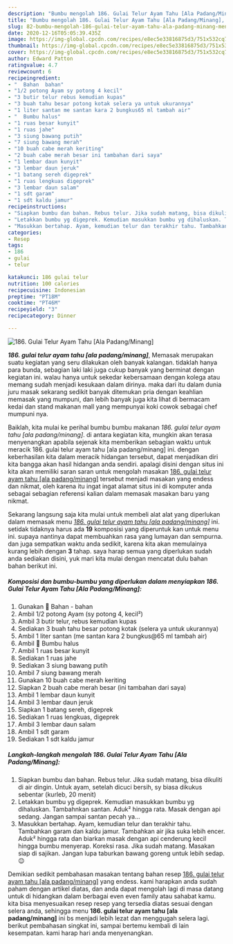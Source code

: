 ```yaml
---
description: "Bumbu mengolah 186. Gulai Telur Ayam Tahu [Ala Padang/Minang], Menggugah Selera"
title: "Bumbu mengolah 186. Gulai Telur Ayam Tahu [Ala Padang/Minang], Menggugah Selera"
slug: 82-bumbu-mengolah-186-gulai-telur-ayam-tahu-ala-padang-minang-menggugah-selera
date: 2020-12-16T05:05:39.435Z
image: https://img-global.cpcdn.com/recipes/e8ec5e33816875d3/751x532cq70/186-gulai-telur-ayam-tahu-ala-padangminang-foto-resep-utama.jpg
thumbnail: https://img-global.cpcdn.com/recipes/e8ec5e33816875d3/751x532cq70/186-gulai-telur-ayam-tahu-ala-padangminang-foto-resep-utama.jpg
cover: https://img-global.cpcdn.com/recipes/e8ec5e33816875d3/751x532cq70/186-gulai-telur-ayam-tahu-ala-padangminang-foto-resep-utama.jpg
author: Edward Patton
ratingvalue: 4.7
reviewcount: 6
recipeingredient:
- "  Bahan  bahan"
- "1/2 potong Ayam sy potong 4 kecil"
- "3 butir telur rebus kemudian kupas"
- "3 buah tahu besar potong kotak selera ya untuk ukurannya"
- "1 liter santan me santan kara 2 bungkus65 ml tambah air"
- "  Bumbu halus"
- "1 ruas besar kunyit"
- "1 ruas jahe"
- "3 siung bawang putih"
- "7 siung bawang merah"
- "10 buah cabe merah keriting"
- "2 buah cabe merah besar ini tambahan dari saya"
- "1 lembar daun kunyit"
- "3 lembar daun jeruk"
- "1 batang sereh digeprek"
- "1 ruas lengkuas digeprek"
- "3 lembar daun salam"
- "1 sdt garam"
- "1 sdt kaldu jamur"
recipeinstructions:
- "Siapkan bumbu dan bahan. Rebus telur. Jika sudah matang, bisa dikuliti di air dingin. Untuk ayam, setelah dicuci bersih, sy biasa dikukus sebentar (kurleb, 20 menit)"
- "Letakkan bumbu yg digeprek. Kemudian masukkan bumbu yg dihaluskan. Tambahnkan santan. Aduk² hingga rata. Masak dengan api sedang. Jangan sampai santan pecah ya..."
- "Masukkan bertahap. Ayam, kemudian telur dan terakhir tahu. Tambahkan garam dan kaldu jamur. Tambahkan air jika suka lebih encer. Aduk² hingga rata dan biarkan masak dengan api cenderung kecil hingga bumbu menyerap. Koreksi rasa. Jika sudah matang. Masakan siap di sajikan. Jangan lupa taburkan bawang goreng untuk lebih sedap. 😉"
categories:
- Resep
tags:
- 186
- gulai
- telur

katakunci: 186 gulai telur 
nutrition: 100 calories
recipecuisine: Indonesian
preptime: "PT18M"
cooktime: "PT46M"
recipeyield: "3"
recipecategory: Dinner

---
```



![186. Gulai Telur Ayam Tahu [Ala Padang/Minang]](https://img-global.cpcdn.com/recipes/e8ec5e33816875d3/751x532cq70/186-gulai-telur-ayam-tahu-ala-padangminang-foto-resep-utama.jpg)

<b><i>186. gulai telur ayam tahu [ala padang/minang]</i></b>, Memasak merupakan suatu kegiatan yang seru dilakukan oleh banyak kalangan. tidaklah hanya para bunda, sebagian laki laki juga cukup banyak yang berminat dengan kegiatan ini. walau hanya untuk sekedar kebersamaan dengan kolega atau memang sudah menjadi kesukaan dalam dirinya. maka dari itu dalam dunia juru masak sekarang sedikit banyak ditemukan pria dengan keahlian memasak yang mumpuni, dan lebih banyak juga kita lihat di bermacam kedai dan stand makanan mall yang mempunyai koki cowok sebagai chef mumpuni nya.

Baiklah, kita mulai ke perihal bumbu bumbu makanan <i>186. gulai telur ayam tahu [ala padang/minang]</i>. di antara kegiatan kita, mungkin akan terasa menyenangkan apabila sejenak kita memberikan sebagian waktu untuk meracik 186. gulai telur ayam tahu [ala padang/minang] ini. dengan keberhasilan kita dalam meracik hidangan tersebut, dapat menjadikan diri kita bangga akan hasil hidangan anda sendiri. apalagi disini dengan situs ini kita akan memiliki saran saran untuk mengolah masakan <u>186. gulai telur ayam tahu [ala padang/minang]</u> tersebut menjadi masakan yang endess dan nikmat, oleh karena itu ingat ingat alamat situs ini di komputer anda sebagai sebagian referensi kalian dalam memasak masakan baru yang nikmat.




Sekarang langsung saja kita mulai untuk membeli alat alat yang diperlukan dalam memasak menu <u><i>186. gulai telur ayam tahu [ala padang/minang]</i></u> ini. setidak tidaknya harus ada <b>19</b> komposisi yang diperuntuk kan untuk menu ini. supaya nantinya dapat membuahkan rasa yang lumayan dan sempurna. dan juga sempatkan waktu anda sedikit, karena kita akan memulainya kurang lebih dengan <b>3</b> tahap. saya harap semua yang diperlukan sudah anda sediakan disini, yuk mari kita mulai dengan mencatat dulu bahan bahan berikut ini.

<!--inarticleads1-->

##### Komposisi dan bumbu-bumbu yang diperlukan dalam menyiapkan 186. Gulai Telur Ayam Tahu [Ala Padang/Minang]:

1. Gunakan  🌸 Bahan - bahan
1. Ambil 1/2 potong Ayam (sy potong 4, kecil²)
1. Ambil 3 butir telur, rebus kemudian kupas
1. Sediakan 3 buah tahu besar potong kotak (selera ya untuk ukurannya)
1. Ambil 1 liter santan (me santan kara 2 bungkus@65 ml tambah air)
1. Ambil  🌸 Bumbu halus
1. Ambil 1 ruas besar kunyit
1. Sediakan 1 ruas jahe
1. Sediakan 3 siung bawang putih
1. Ambil 7 siung bawang merah
1. Gunakan 10 buah cabe merah keriting
1. Siapkan 2 buah cabe merah besar (ini tambahan dari saya)
1. Ambil 1 lembar daun kunyit
1. Ambil 3 lembar daun jeruk
1. Siapkan 1 batang sereh, digeprek
1. Sediakan 1 ruas lengkuas, digeprek
1. Ambil 3 lembar daun salam
1. Ambil 1 sdt garam
1. Sediakan 1 sdt kaldu jamur




<!--inarticleads2-->

##### Langkah-langkah mengolah 186. Gulai Telur Ayam Tahu [Ala Padang/Minang]:

1. Siapkan bumbu dan bahan. Rebus telur. Jika sudah matang, bisa dikuliti di air dingin. Untuk ayam, setelah dicuci bersih, sy biasa dikukus sebentar (kurleb, 20 menit)
1. Letakkan bumbu yg digeprek. Kemudian masukkan bumbu yg dihaluskan. Tambahnkan santan. Aduk² hingga rata. Masak dengan api sedang. Jangan sampai santan pecah ya...
1. Masukkan bertahap. Ayam, kemudian telur dan terakhir tahu. Tambahkan garam dan kaldu jamur. Tambahkan air jika suka lebih encer. Aduk² hingga rata dan biarkan masak dengan api cenderung kecil hingga bumbu menyerap. Koreksi rasa. Jika sudah matang. Masakan siap di sajikan. Jangan lupa taburkan bawang goreng untuk lebih sedap. 😉




Demikian sedikit pembahasan masakan tentang bahan resep <u>186. gulai telur ayam tahu [ala padang/minang]</u> yang endess. kami harapkan anda sudah paham dengan artikel diatas, dan anda dapat mengolah lagi di masa datang untuk di hidangkan dalam berbagai even even family atau sahabat kamu. kita bisa menyesuaikan resep resep yang tersedia diatas sesuai dengan selera anda, sehingga menu <b>186. gulai telur ayam tahu [ala padang/minang]</b> ini bs menjadi lebih lezat dan menggugah selera lagi. berikut pembahasan singkat ini, sampai bertemu kembali di lain kesempatan. kami harap hari anda menyenangkan.
